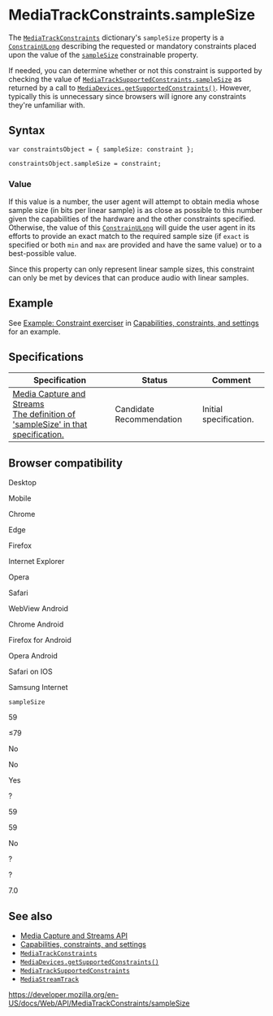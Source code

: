 # MediaTrackConstraints.sampleSize

The [`MediaTrackConstraints`](../mediatrackconstraints) dictionary's `sampleSize` property is a [`ConstrainULong`](../constrainulong) describing the requested or mandatory constraints placed upon the value of the [`sampleSize`](../mediatracksettings/samplesize) constrainable property.

If needed, you can determine whether or not this constraint is supported by checking the value of [`MediaTrackSupportedConstraints.sampleSize`](../mediatracksupportedconstraints/samplesize) as returned by a call to [`MediaDevices.getSupportedConstraints()`](../mediadevices/getsupportedconstraints). However, typically this is unnecessary since browsers will ignore any constraints they're unfamiliar with.

## Syntax

    var constraintsObject = { sampleSize: constraint };

    constraintsObject.sampleSize = constraint;

### Value

If this value is a number, the user agent will attempt to obtain media whose sample size (in bits per linear sample) is as close as possible to this number given the capabilities of the hardware and the other constraints specified. Otherwise, the value of this [`ConstrainULong`](../constrainulong) will guide the user agent in its efforts to provide an exact match to the required sample size (if `exact` is specified or both `min` and `max` are provided and have the same value) or to a best-possible value.

Since this property can only represent linear sample sizes, this constraint can only be met by devices that can produce audio with linear samples.

## Example

See [Example: Constraint exerciser](#) in [Capabilities, constraints, and settings](../media_streams_api/constraints) for an example.

## Specifications

<table><thead><tr class="header"><th>Specification</th><th>Status</th><th>Comment</th></tr></thead><tbody><tr class="odd"><td><a href="https://w3c.github.io/mediacapture-main/#dom-mediatrackconstraintset-samplesize">Media Capture and Streams<br />
<span class="small">The definition of 'sampleSize' in that specification.</span></a></td><td><span class="spec-cr">Candidate Recommendation</span></td><td>Initial specification.</td></tr></tbody></table>

## Browser compatibility

Desktop

Mobile

Chrome

Edge

Firefox

Internet Explorer

Opera

Safari

WebView Android

Chrome Android

Firefox for Android

Opera Android

Safari on IOS

Samsung Internet

`sampleSize`

59

≤79

No

No

Yes

?

59

59

No

?

?

7.0

## See also

- [Media Capture and Streams API](../media_streams_api)
- [Capabilities, constraints, and settings](../media_streams_api/constraints)
- [`MediaTrackConstraints`](../mediatrackconstraints)
- [`MediaDevices.getSupportedConstraints()`](../mediadevices/getsupportedconstraints)
- [`MediaTrackSupportedConstraints`](../mediatracksupportedconstraints)
- [`MediaStreamTrack`](../mediastreamtrack)

<a href="https://developer.mozilla.org/en-US/docs/Web/API/MediaTrackConstraints/sampleSize" class="_attribution-link">https://developer.mozilla.org/en-US/docs/Web/API/MediaTrackConstraints/sampleSize</a>

